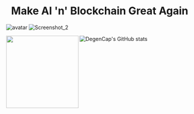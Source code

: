 <h1 align="center" font-weight="bold">
Make AI 'n' Blockchain Great Again<br/>

</h1>

![avatar](https://github.com/user-attachments/assets/6c3c63fc-4d49-4864-bb73-8fc82fe670f3)
![Screenshot_2](https://github.com/user-attachments/assets/3ea61470-4150-4ca0-b542-776bfdbb070d)

![DegenCap's GitHub stats](https://github-readme-stats.vercel.app/api?username=degencap777\&bg_color=30,e96443,904e95\&title_color=fff\&text_color=fff)
<img align="left" height="195px" src="https://github-readme-stats.vercel.app/api/top-langs/?username=degencap777&layout=compact&theme=merko&count_private=true&hide=jupyter%20notebook,solidity,css,html&langs_count=8">
